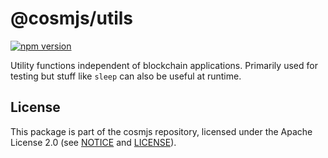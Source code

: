 # @cosmjs/utils

[![npm version](https://img.shields.io/npm/v/@cosmjs/utils.svg)](https://www.npmjs.com/package/@cosmjs/utils)

Utility functions independent of blockchain applications. Primarily used for
testing but stuff like `sleep` can also be useful at runtime.

## License

This package is part of the cosmjs repository, licensed under the Apache License
2.0 (see [NOTICE](https://github.com/cosmos/cosmjs/blob/main/NOTICE) and
[LICENSE](https://github.com/cosmos/cosmjs/blob/main/LICENSE)).
